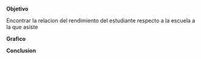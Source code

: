 
**Objetivo**

Encontrar la relacion del rendimiento del estudiante respecto a la escuela a la que asiste

**Grafico**


**Conclusion**
